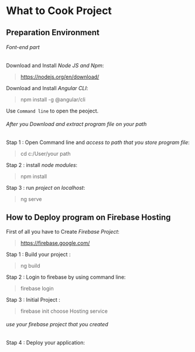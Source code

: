 # What to Cook Project 
## Preparation Environment
###### Font-end part
Download and Install _Node JS and Npm_:

> https://nodejs.org/en/download/

Download and Install _Angular CLI_:

> npm install -g @angular/cli

Use `Command line` to open the peoject.

###### After you Download and extract program file on your path 

Stap 1 : Open Command line and _access to path that you store program file_:

> cd c:/User/your path

Stap 2 : install _node modules_:

> npm install

Stap 3 : run _project on localhost_:

> ng serve

## How to Deploy program on Firebase Hosting 

First of all you have to Create  _Firebase Project_:

> https://firebase.google.com/

Stap 1 : Build your project :

> ng build

Stap 2 : Login to firebase by using command line:

> firebase login

Stap 3 : Initial Project :

> firebase init 
> choose Hosting service
###### use your firebase project that you created

Stap 4 : Deploy your application:
